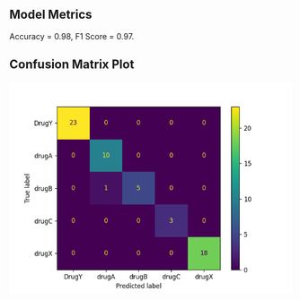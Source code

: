 ## Model Metrics

Accuracy = 0.98, F1 Score = 0.97.
## Confusion Matrix Plot
![Confusion Matrix](./Results/model_results.png)
